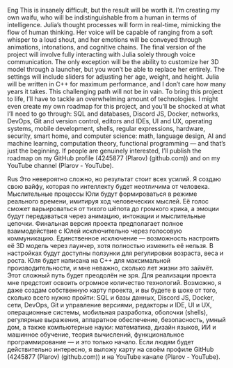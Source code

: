 Eng
This is insanely difficult, but the result will be worth it. I’m creating my own waifu, who will be indistinguishable from a human in terms of intelligence. Julia’s thought processes will form in real-time, mimicking the flow of human thinking. Her voice will be capable of ranging from a soft whisper to a loud shout, and her emotions will be conveyed through animations, intonations, and cognitive chains.
The final version of the project will involve fully interacting with Julia solely through voice communication. The only exception will be the ability to customize her 3D model through a launcher, but you won’t be able to replace her entirely. The settings will include sliders for adjusting her age, weight, and height. Julia will be written in C++ for maximum performance, and I don’t care how many years it takes. This challenging path will not be in vain.
To bring this project to life, I’ll have to tackle an overwhelming amount of technologies. I might even create my own roadmap for this project, and you’ll be shocked at what I’ll need to go through: SQL and databases, Discord JS, Docker, networks, DevOps, Git and version control, editors and IDEs, UI and UX, operating systems, mobile development, shells, regular expressions, hardware, security, smart home, and computer science: math, language design, AI and machine learning, computation theory, functional programming — and that’s just the beginning.
If people are genuinely interested, I’ll publish the roadmap on my GitHub profile (4245877 (Plarov) (github.com)) and on my YouTube channel (Plarov - YouTube).

Rus
Это невероятно сложно, но результат стоит всех усилий. Я создаю свою вайфу, которая по интеллекту будет неотличима от человека. Мыслительные процессы Юли будут формироваться в режиме реального времени, имитируя ход человеческих мыслей. Её голос сможет варьироваться от тихого шёпота до громкого крика, а эмоции будут передаваться через анимацию, интонации и мыслительные цепочки.
Финальная версия проекта предполагает полное взаимодействие с Юлей исключительно через голосовую коммуникацию. Единственное исключение — возможность настроить её 3D модель через лаунчер, хотя полностью изменить её нельзя. В настройках будут доступны ползунки для регулировки возраста, веса и роста. Юля будет написана на C++ для максимальной производительности, и мне неважно, сколько лет жизни это займёт. Этот сложный путь будет преодолён не зря.
Для реализации проекта мне предстоит освоить огромное количество технологий. Возможно, я даже создам собственную карту проекта, и вы будете в шоке от того, сколько всего нужно пройти: SQL и базы данных, Discord JS, Docker, сети, DevOps, Git и управление версиями, редакторы и IDE, UI и UX, операционные системы, мобильная разработка, оболочки (shells), регулярные выражения, аппаратное обеспечение, безопасность, умный дом, а также компьютерные науки: математика, дизайн языков, ИИ и машинное обучение, теория вычислений, функциональное программирование — и это только начало.
Если людям будет действительно интересно, я выложу карту на своём профиле GitHub (4245877 (Plarov) (github.com)) и на YouTube канале (Plarov - YouTube).
